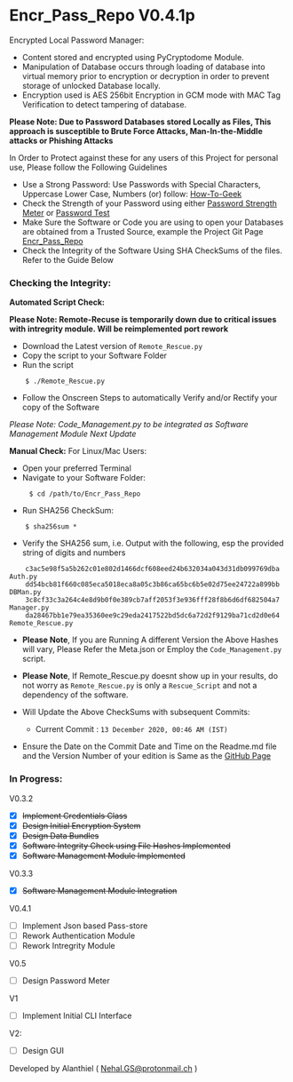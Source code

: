 # Encr_Pass_Repo V0.4.1p

Encrypted Local Password Manager:

- Content stored and encrypted using PyCryptodome Module.
- Manipulation of Database occurs through loading of database into virtual memory prior to encryption or decryption in order to prevent storage of unlocked Database locally.
- Encryption used is AES 256bit Encryption in GCM mode with MAC Tag Verification to detect tampering of database. 

**Please Note: Due to Password Databases stored Locally as Files, This approach is susceptible to Brute Force Attacks, Man-In-the-Middle attacks or Phishing Attacks**

In Order to Protect against these for any users of this Project for personal use, Please follow the Following Guidelines 

- Use a Strong Password: Use Passwords with Special Characters, Uppercase Lower Case, Numbers (or) follow: [How-To-Geek](https://www.howtogeek.com/195430/how-to-create-a-strong-password-and-remember-it/)
- Check the Strength of your Password using either [Password Strength Meter](http://www.passwordmeter.com/) or [Password Test](https://www.my1login.com/resources/password-strength-test/)
- Make Sure the Software or Code you are using to open your Databases are obtained from a Trusted Source, example the Project Git Page [Encr_Pass_Repo](https://github.com/Alux-Alpha/Encr_Pass_Repo)
- Check the Integrity of the Software Using SHA CheckSums of the files. Refer to the Guide Below

### Checking the Integrity:

**Automated Script Check:**

**Please Note: Remote-Recuse is temporarily down due to critical issues with intregrity module. Will be reimplemented port rework**

- Download the Latest version of `Remote_Rescue.py`
- Copy the script to your Software Folder
- Run the script
```
    $ ./Remote_Rescue.py
```
- Follow the Onscreen Steps to automatically Verify and/or Rectify your copy of the Software

*Please Note: Code_Management.py to be integrated as Software Management Module Next Update*

**Manual Check:**
For Linux/Mac Users:

- Open your preferred Terminal
- Navigate to your Software Folder:
```  
     $ cd /path/to/Encr_Pass_Repo
```    
- Run SHA256 CheckSum:
```
    $ sha256sum *
```
- Verify the SHA256 sum, i.e. Output with the following, esp the provided string of digits and numbers
```
    c3ac5e98f5a5b262c01e802d1466dcf608eed24b632034a043d31db099769dba  Auth.py
    dd54bcb81f660c085eca5018eca8a05c3b86ca65bc6b5e02d75ee24722a899bb  DBMan.py
    3c8cf33c3a264c4e8d9b0f0e389cb7aff2053f3e936fff28f8b6d6df682504a7  Manager.py
    da28467bb1e79ea35360ee9c29eda2417522bd5dc6a72d2f9129ba71cd2d0e64  Remote_Rescue.py
```
- **Please Note**, If you are Running A different Version the Above Hashes will vary, Please Refer the Meta.json or Employ the `Code_Management.py` script.
- **Please Note**, If Remote_Rescue.py doesnt show up in your results, do not worry as `Remote_Rescue.py` is only a `Rescue_Script` and not a dependency of the software.
- Will Update the Above CheckSums with subsequent Commits:
    - Current Commit : `13 December 2020, 00:46 AM (IST)`

- Ensure the Date on the  Commit Date and Time on the Readme.md file and the Version Number of your edition is Same as the [GitHub Page](https://github.com/Alux-Alpha/Encr_Pass_Repo)

### In Progress:

V0.3.2

- [x] ~~Implement Credentials Class~~
- [x] ~~Design Initial Encryption System~~
- [x] ~~Design Data Bundles~~ 
- [x] ~~Software Integrity Check using File Hashes Implemented~~
- [x] ~~Software Management Module Implemented~~

V0.3.3

- [x] ~~Software Management Module Integration~~

V0.4.1

- [ ] Implement Json based Pass-store
- [ ] Rework Authentication Module
- [ ] Rework Intregrity Module

V0.5

- [ ] Design Password Meter   

V1

- [ ] Implement Initial CLI Interface  

V2:

- [ ] Design GUI

Developed by Alanthiel ( Nehal.GS@protonmail.ch )
